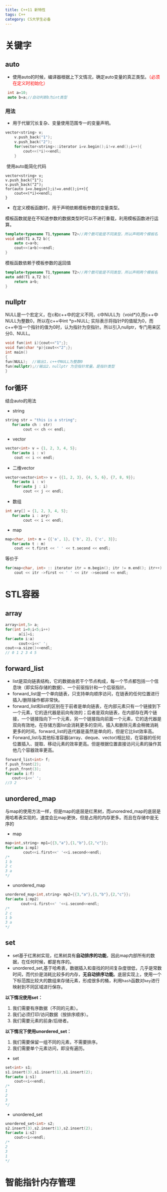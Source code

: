 ```yaml
---
title: C++11 新特性
tags: C++
category: CS大学生必备
---
```


# 关键字

## auto

- 使用auto的时候，编译器根据上下文情况，确定auto变量的真正类型。<font color="red">（必须在定义时初始化）</font>

```c++
 int a=10;
 auto b=a;//自动判断b为int类型
```

### 用法

- 用于代替冗长复杂、变量使用范围专一的变量声明。

```c++
vector<string> v;
    v.push_back("1");
    v.push_back("2");
    for(vector<string>::iterator i=v.begin();i!=v.end();i++){
        cout<<(*i)<<endl;
    }
```

​     使用auto能简化代码

```
vector<string> v;
v.push_back("1");
v.push_back("2");
for(auto i=v.begin();i!=v.end();i++){
    cout<<(*i)<<endl;
}
```

- 在定义模板函数时，用于声明依赖模板参数的变量类型。

模板函数就是在不知道参数的数据类型时可以不进行重载，利用模板函数进行运算。

```c++
template<typename T1,typename T2>//两个数可能是不同类型，所以声明两个模板名
void add(T1 a,T2 b){
    auto c=a+b;
    cout<<(a+b)<<endl;
}
```

模板函数依赖于模板参数的返回值

```c++
template<typename T1,typename T2>//两个数可能是不同类型，所以声明两个模板名
auto add(T1 a,T2 b){
    return a+b;
}
```

## nullptr

NULL是一个宏定义，在c和c++中的定义不同，c中NULL为（void*)0,而c++中NULL为整数0，所以在c++中int *p=NULL; 实际表示将指针P的值赋为0，而c++中当一个指针的值为0时，认为指针为空指针。所以引入nullptr，专门用来区分0、NULL。

```c++
void fun(int i){cout<<"1";};
void fun(char *p){cout<<"2";};
int main()
{
fun(NULL);  //输出1，c++中NULL为整数0
fun(nullptr);//输出2，nullptr 为空指针常量。是指针类型
}
```

## for循环

结合auto的用法

- string

```c++
string str = "this is a string";
   for(auto ch : str)
        cout << ch << endl;
```

- vector

```c++
vector<int> v = {1, 2, 3, 4, 5};
   for(auto i : v)
    cout << i << endl;
```

- 二维vector

```c++
vector<vector<int>> v = {{1, 2, 3}, {4, 5, 6}, {7, 8, 9}};
   for(auto i : v)
    for(auto j : i)
        cout << j << endl;
```

- 数组

```c++
int ary[] = {1, 2, 3, 4, 5};
   for(auto i : ary)
        cout << i << endl;
```

- map

```c++
map<char, int> m = {{'a', 1}, {'b', 2}, {'c', 3}};
   for(auto t : m)
    cout << t.first << ' ' << t.second << endl;
```

等价于

```c++
for(map<char, int> :: iterator itr = m.begin(); itr != m.end(); itr++)
    cout << itr ->first << ' ' << itr ->second << endl;
```

# STL容器

## array

```c++
array<int,5> a;
for(int i=0;i<5;i++)
      a[i]=i;
for(auto i:a)
      cout<<i<<' ';
cout<<a.size()<<endl;
// 0 1 2 3 4 5
```

## forward_list

-  list是双向链表结构，它的数据由若干个节点构成，每一个节点都包括一个信息块（即实际存储的数据）、一个前驱指针和一个后驱指针。
-  forward_list是一个单向链表，只支持单向顺序访问，在链表的任何位置进行插入/删除操作都非常快。
- forward_list和list的区别在于前者是单向链表，在内部元素只有一个链接到下一个元素，它的迭代器是前向有效的；后者是双向链表，在内部存在两个链接，一个链接指向下一个元素，另一个链接指向前面一个元素，它的迭代器是双向有效地，在存储方面list会消耗更多的空间，插入和删除元素会稍微消耗更多的时间。forward_list的迭代器是虽然是单向的，但是它比list效率高。
-  Forward_list与其他标准容器(array、deque、vector)相比较，在容器的任何位置插入、提取、移动元素的效率更高。但是根据位置直接访问元素的操作其他几个容器效率更高。

```c++
forward_list<int> f;
f.push_front(2);
f.push_front(3);
for(auto i:f)
   cout<<i<<' ';
//3 2
```

## unordered_map

与map的使用方法一样，但是map的底层是红黑树，而unoredred_map的底层是用哈希表实现的，速度会比map更快，但是占用的内存更多。而且在存储中是无序的

- map

```c++
map<int,string> mp1={{3,"a"},{1,"b"},{2,"c"}};
for(auto i:mp1)
        cout<<i.first<<' '<<i.second<<endl;
/*
1 b
2 c
3 a
*/
```

- unordered_map

```c++
unordered_map<int,string> mp2={{3,"a"},{1,"b"},{2,"c"}};
for(auto i:mp2)
       cout<<i.first<<' '<<i.second<<endl;
/*
2 c
1 b
3 a
*/
```

## set

- set基于红黑树实现，红黑树具有**自动排序的功能**，因此map内部所有的数据，在任何时候，都是有序的。
- unordered_set,基于哈希表，数据插入和查找的时间复杂度很低，几乎是常数时间，而代价是消耗比较多的内存，**无自动排序功能**。底层实现上，使用一个下标范围比较大的数组来存储元素，形成很多的桶，利用`hash`函数对`key`进行映射到不同区域进行保存。

**以下情况使用set：**

1. 我们需要有序数据（不同的元素）。
2. 我们必须打印/访问数据（按排序顺序）。
3. 我们需要元素的前身/后继者。

**以下情况下使用unordered_set：**

1. 我们需要保留一组不同的元素，不需要排序。
2. 我们需要单个元素访问，即没有遍历。

- set

````c++
set<int> s1;
s1.insert(3),s1.insert(1),s1.insert(2);
for(auto i:s1)
    cout<<i<<endl;
/*
1
2
3
*/
````

- unordered_set

```c++
unordered_set<int> s2;
s2.insert(3),s2.insert(1),s2.insert(2);
for(auto i:s2)
    cout<<i<<endl;
/*
2
3
1
*/
```

# 智能指针内存管理